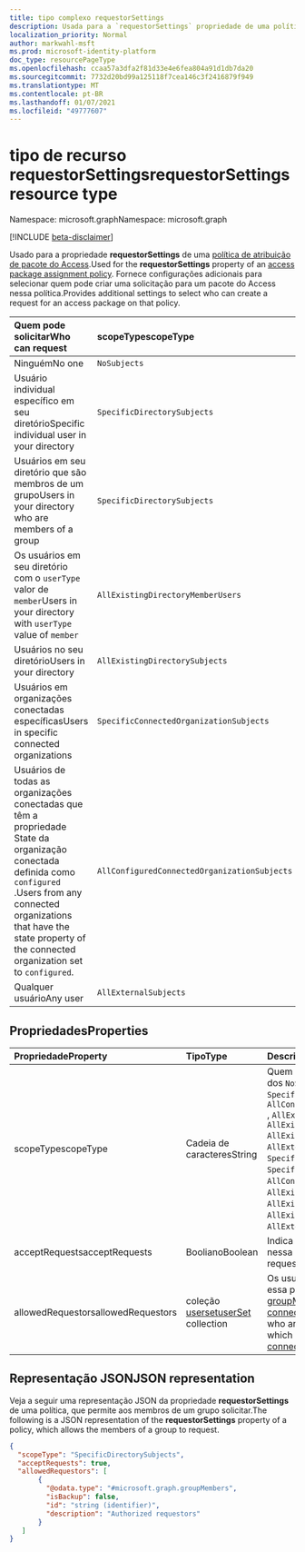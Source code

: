 ```yaml
---
title: tipo complexo requestorSettings
description: Usada para a `requestorSettings` propriedade de uma política de atribuição de pacote do Access. Fornece configurações adicionais para selecionar quem pode criar uma solicitação.
localization_priority: Normal
author: markwahl-msft
ms.prod: microsoft-identity-platform
doc_type: resourcePageType
ms.openlocfilehash: ccaa57a3dfa2f81d33e4e6fea804a91d1db7da20
ms.sourcegitcommit: 7732d20bd99a125118f7cea146c3f2416879f949
ms.translationtype: MT
ms.contentlocale: pt-BR
ms.lasthandoff: 01/07/2021
ms.locfileid: "49777607"
---
```

# <a name="requestorsettings-resource-type"></a><span data-ttu-id="0e801-104">tipo de recurso requestorSettings</span><span class="sxs-lookup"><span data-stu-id="0e801-104">requestorSettings resource type</span></span>

<span data-ttu-id="0e801-105">Namespace: microsoft.graph</span><span class="sxs-lookup"><span data-stu-id="0e801-105">Namespace: microsoft.graph</span></span>

[!INCLUDE [beta-disclaimer](../../includes/beta-disclaimer.md)]

<span data-ttu-id="0e801-106">Usado para a propriedade **requestorSettings** de uma [política de atribuição de pacote do Access](accesspackageassignmentpolicy.md).</span><span class="sxs-lookup"><span data-stu-id="0e801-106">Used for the **requestorSettings** property of an [access package assignment policy](accesspackageassignmentpolicy.md).</span></span> <span data-ttu-id="0e801-107">Fornece configurações adicionais para selecionar quem pode criar uma solicitação para um pacote do Access nessa política.</span><span class="sxs-lookup"><span data-stu-id="0e801-107">Provides additional settings to select who can create a request for an access package on that policy.</span></span>

| <span data-ttu-id="0e801-108">Quem pode solicitar</span><span class="sxs-lookup"><span data-stu-id="0e801-108">Who can request</span></span> | <span data-ttu-id="0e801-109">scopeType</span><span class="sxs-lookup"><span data-stu-id="0e801-109">scopeType</span></span> | <span data-ttu-id="0e801-110">coleção allowedRequestors</span><span class="sxs-lookup"><span data-stu-id="0e801-110">allowedRequestors collection</span></span>|
|:----------------|:----------|:------------------|
|<span data-ttu-id="0e801-111">Ninguém</span><span class="sxs-lookup"><span data-stu-id="0e801-111">No one</span></span>|`NoSubjects`|<span data-ttu-id="0e801-112">matriz vazia</span><span class="sxs-lookup"><span data-stu-id="0e801-112">empty array</span></span>|
|<span data-ttu-id="0e801-113">Usuário individual específico em seu diretório</span><span class="sxs-lookup"><span data-stu-id="0e801-113">Specific individual user in your directory</span></span>|`SpecificDirectorySubjects`|[<span data-ttu-id="0e801-114">Únicousuário</span><span class="sxs-lookup"><span data-stu-id="0e801-114">singleUser</span></span>](singleuser.md)|
|<span data-ttu-id="0e801-115">Usuários em seu diretório que são membros de um grupo</span><span class="sxs-lookup"><span data-stu-id="0e801-115">Users in your directory who are members of a group</span></span>|`SpecificDirectorySubjects`|[<span data-ttu-id="0e801-116">groupMembers</span><span class="sxs-lookup"><span data-stu-id="0e801-116">groupMembers</span></span>](groupmembers.md)|
|<span data-ttu-id="0e801-117">Os usuários em seu diretório com o `userType` valor de `member`</span><span class="sxs-lookup"><span data-stu-id="0e801-117">Users in your directory with `userType` value of `member`</span></span>|`AllExistingDirectoryMemberUsers`|<span data-ttu-id="0e801-118">matriz vazia</span><span class="sxs-lookup"><span data-stu-id="0e801-118">empty array</span></span>|
|<span data-ttu-id="0e801-119">Usuários no seu diretório</span><span class="sxs-lookup"><span data-stu-id="0e801-119">Users in your directory</span></span>|`AllExistingDirectorySubjects`|<span data-ttu-id="0e801-120">matriz vazia</span><span class="sxs-lookup"><span data-stu-id="0e801-120">empty array</span></span>|
|<span data-ttu-id="0e801-121">Usuários em organizações conectadas específicas</span><span class="sxs-lookup"><span data-stu-id="0e801-121">Users in specific connected organizations</span></span>|`SpecificConnectedOrganizationSubjects`|[<span data-ttu-id="0e801-122">connectedOrganizationMembers</span><span class="sxs-lookup"><span data-stu-id="0e801-122">connectedOrganizationMembers</span></span>](connectedorganizationmembers.md)|
|<span data-ttu-id="0e801-123">Usuários de todas as organizações conectadas que têm a propriedade State da organização conectada definida como `configured` .</span><span class="sxs-lookup"><span data-stu-id="0e801-123">Users from any connected organizations that have the state property of the connected organization set to `configured`.</span></span>|`AllConfiguredConnectedOrganizationSubjects`|<span data-ttu-id="0e801-124">matriz vazia</span><span class="sxs-lookup"><span data-stu-id="0e801-124">empty array</span></span>|
|<span data-ttu-id="0e801-125">Qualquer usuário</span><span class="sxs-lookup"><span data-stu-id="0e801-125">Any user</span></span>|`AllExternalSubjects`|<span data-ttu-id="0e801-126">matriz vazia</span><span class="sxs-lookup"><span data-stu-id="0e801-126">empty array</span></span>|

## <a name="properties"></a><span data-ttu-id="0e801-127">Propriedades</span><span class="sxs-lookup"><span data-stu-id="0e801-127">Properties</span></span>

| <span data-ttu-id="0e801-128">Propriedade</span><span class="sxs-lookup"><span data-stu-id="0e801-128">Property</span></span>                     | <span data-ttu-id="0e801-129">Tipo</span><span class="sxs-lookup"><span data-stu-id="0e801-129">Type</span></span>                      | <span data-ttu-id="0e801-130">Descrição</span><span class="sxs-lookup"><span data-stu-id="0e801-130">Description</span></span> |
| :--------------------------- | :------------------------ | :---------- |
| <span data-ttu-id="0e801-131">scopeType</span><span class="sxs-lookup"><span data-stu-id="0e801-131">scopeType</span></span> |<span data-ttu-id="0e801-132">Cadeia de caracteres</span><span class="sxs-lookup"><span data-stu-id="0e801-132">String</span></span> |<span data-ttu-id="0e801-133">Quem pode solicitar.</span><span class="sxs-lookup"><span data-stu-id="0e801-133">Who can request.</span></span> <span data-ttu-id="0e801-134">Um dos `NoSubjects` , `SpecificDirectorySubjects` , `SpecificConnectedOrganizationSubjects` , `AllConfiguredConnectedOrganizationSubjects` , `AllExistingConnectedOrganizationSubjects` , `AllExistingDirectoryMemberUsers` `AllExistingDirectorySubjects` ou `AllExternalSubjects` .</span><span class="sxs-lookup"><span data-stu-id="0e801-134">One of `NoSubjects`, `SpecificDirectorySubjects`, `SpecificConnectedOrganizationSubjects`, `AllConfiguredConnectedOrganizationSubjects`, `AllExistingConnectedOrganizationSubjects`, `AllExistingDirectoryMemberUsers`, `AllExistingDirectorySubjects` or `AllExternalSubjects`.</span></span>  |
| <span data-ttu-id="0e801-135">acceptRequests</span><span class="sxs-lookup"><span data-stu-id="0e801-135">acceptRequests</span></span> | <span data-ttu-id="0e801-136">Booliano</span><span class="sxs-lookup"><span data-stu-id="0e801-136">Boolean</span></span> | <span data-ttu-id="0e801-137">Indica se novas solicitações serão aceitas nessa política.</span><span class="sxs-lookup"><span data-stu-id="0e801-137">Indicates whether new requests are accepted on this policy.</span></span> |
| <span data-ttu-id="0e801-138">allowedRequestors</span><span class="sxs-lookup"><span data-stu-id="0e801-138">allowedRequestors</span></span> | <span data-ttu-id="0e801-139">coleção [userset](userset.md)</span><span class="sxs-lookup"><span data-stu-id="0e801-139">[userSet](userset.md) collection</span></span>| <span data-ttu-id="0e801-140">Os usuários que têm permissão para solicitar essa política, que podem ser [únicousuário](singleuser.md), [groupMembers](groupmembers.md)e [connectedOrganizationMembers](connectedorganizationmembers.md).</span><span class="sxs-lookup"><span data-stu-id="0e801-140">The users who are allowed to request on this policy, which can be [singleUser](singleuser.md), [groupMembers](groupmembers.md), and [connectedOrganizationMembers](connectedorganizationmembers.md).</span></span> |

## <a name="json-representation"></a><span data-ttu-id="0e801-141">Representação JSON</span><span class="sxs-lookup"><span data-stu-id="0e801-141">JSON representation</span></span>


<span data-ttu-id="0e801-142">Veja a seguir uma representação JSON da propriedade **requestorSettings** de uma política, que permite aos membros de um grupo solicitar.</span><span class="sxs-lookup"><span data-stu-id="0e801-142">The following is a JSON representation of the **requestorSettings** property of a policy, which allows the members of a group to request.</span></span>

<!-- {
  "blockType": "resource",
  "optionalProperties": [

  ],
  "@odata.type": "microsoft.graph.requestorSettings"
}-->

```json
{
  "scopeType": "SpecificDirectorySubjects",
  "acceptRequests": true,
  "allowedRequestors": [
       {
         "@odata.type": "#microsoft.graph.groupMembers",
         "isBackup": false,
         "id": "string (identifier)",
         "description": "Authorized requestors"
       }
   ]
}
```


<!-- uuid: 16cd6b66-4b1a-43a1-adaf-3a886856ed98
2019-02-04 14:57:30 UTC -->
<!-- {
  "type": "#page.annotation",
  "description": "requestorSettings complex type",
  "keywords": "",
  "section": "documentation",
  "tocPath": ""
}-->


